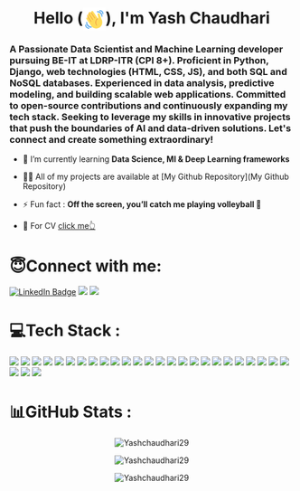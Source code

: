 <h1 align="center">Hello (<img style='width:40px; height:40px;' align='center' src='./wave-hello.gif'/>), I'm Yash Chaudhari</h1>
<h3 align="left">A Passionate Data Scientist and Machine Learning developer pursuing BE-IT at LDRP-ITR (CPI 8+). Proficient in Python, Django, web technologies (HTML, CSS, JS), and both SQL and NoSQL databases. Experienced in data analysis, predictive modeling, and building scalable web applications. Committed to open-source contributions and continuously expanding my tech stack. Seeking to leverage my skills in innovative projects that push the boundaries of AI and data-driven solutions. Let's connect and create something extraordinary!</h3>


- 🌱 I’m currently learning **Data Science, Ml & Deep Learning frameworks**

- 👨‍💻 All of my projects are available at [My Github Repository](My Github Repository)

- ⚡ Fun fact : **Off the screen, you’ll catch me playing volleyball 🏐**
- 📑 For CV [click me👆](https://yashchaudhari29.github.io/)
  
<h1 align="left">😇Connect with me:</h1>
<p align="left">
    <a href="[www.linkedin.com/in/yash-chaudhari-254961242/](https://www.linkedin.com/in/yash-chaudhari-254961242/)" target="_blank"><img src="https://img.shields.io/badge/LinkedIn-blue?style=for-the-badge&logo=linkedin&logoColor=white" alt="LinkedIn Badge"/></a>
    <a href='https://mail.google.com/mail/?view=cm&fs=1&tf=1&to=yashchaudhari802@gmail.com' target="_blank"><img src='https://img.shields.io/badge/Gmail-D14836?style=for-the-badge&logo=gmail&logoColor=white'/></a>
    <a href='https://yashchaudhari29.github.io/' target="_blank"><img src='https://img.shields.io/badge/Portfolio-255E63?style=for-the-badge&logo=About.me&logoColor=white'/></a>

<h1 align="left">💻Tech Stack :</h1>
<p align=left>
    <img src="https://skillicons.dev/icons?i=c"/> 
    <img src="https://skillicons.dev/icons?i=cpp"/>
    <img src="https://skillicons.dev/icons?i=py"/>
    <img src="https://skillicons.dev/icons?i=java"/>
    <img src="https://skillicons.dev/icons?i=html"/>
    <img src="https://skillicons.dev/icons?i=css"/>
    <img src="https://skillicons.dev/icons?i=js"/>
    <img src="https://skillicons.dev/icons?i=md"/>
    <img src="https://skillicons.dev/icons?i=bootstrap"/>
    <img src="https://skillicons.dev/icons?i=mysql"/>
    <img src="https://skillicons.dev/icons?i=postgresql"/>
    <img src="https://skillicons.dev/icons?i=mongodb"/>
    <img src="https://skillicons.dev/icons?i=firebase"/>
    <img src="https://skillicons.dev/icons?i=heroku"/>
    <img src="https://skillicons.dev/icons?i=django"/>
    <img src="https://skillicons.dev/icons?i=opencv"/>
    <img src="https://skillicons.dev/icons?i=sklearn"/>
    <img src="https://skillicons.dev/icons?i=tensorflow"/>
    <img src="https://skillicons.dev/icons?i=pytorch"/>
    <img src="https://skillicons.dev/icons?i=git"/>
    <img src="https://skillicons.dev/icons?i=github"/>
    <img src="https://skillicons.dev/icons?i=docker"/>
    <img src="https://skillicons.dev/icons?i=linux"/>
    <img src="https://skillicons.dev/icons?i=windows"/>
    <img src="https://skillicons.dev/icons?i=powershell"/>
    <img src="https://skillicons.dev/icons?i=vscode"/>
    <img src="https://skillicons.dev/icons?i=pycharm"/>
    <img src="https://skillicons.dev/icons?i=replit"/>


<h1 align="left">📊GitHub Stats :</h1>

<!-- <p align="center">
    <img src="https://github-profile-summary-cards.vercel.app/api/cards/profile-details?username=Yashchaudhari29&theme=github_dark" alt="Yashchaudhari29" />
</p> -->

<p align="center">
    <img src="https://github-readme-streak-stats.herokuapp.com/?user=Yashchaudhari29&theme=dark" alt="Yashchaudhari29" />
</p>
<p align="center">
    <img src="https://github-readme-stats.vercel.app/api?username=Yashchaudhari29&show_icons=true&theme=dark&locale=en" alt="Yashchaudhari29" />
</p>

<p align="center">
    <img src="https://github-readme-stats.vercel.app/api/top-langs?username=Yashchaudhari29&show_icons=true&theme=dark&locale=en&layout=compact" alt="Yashchaudhari29" />
</p>
<!-- <p align="center"> <img src="https://komarev.com/ghpvc/?username=yashchaudhari29&label=Profile%20views&color=0e75b6&style=flat" alt="yashchaudhari29" /> </p> -->
